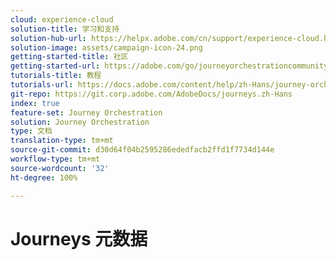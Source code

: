 ```yaml
---
cloud: experience-cloud
solution-title: 学习和支持
solution-hub-url: https://helpx.adobe.com/cn/support/experience-cloud.html
solution-image: assets/campaign-icon-24.png
getting-started-title: 社区
getting-started-url: https://adobe.com/go/journeyorchestrationcommunity
tutorials-title: 教程
tutorials-url: https://docs.adobe.com/content/help/zh-Hans/journey-orchestration-learn/tutorials/understanding-journey-orchestration.html
git-repo: https://git.corp.adobe.com/AdobeDocs/journeys.zh-Hans
index: true
feature-set: Journey Orchestration
solution: Journey Orchestration
type: 文档
translation-type: tm+mt
source-git-commit: d30d64f04b2595286ededfacb2ffd1f7734d144e
workflow-type: tm+mt
source-wordcount: '32'
ht-degree: 100%

---
```



# Journeys 元数据
